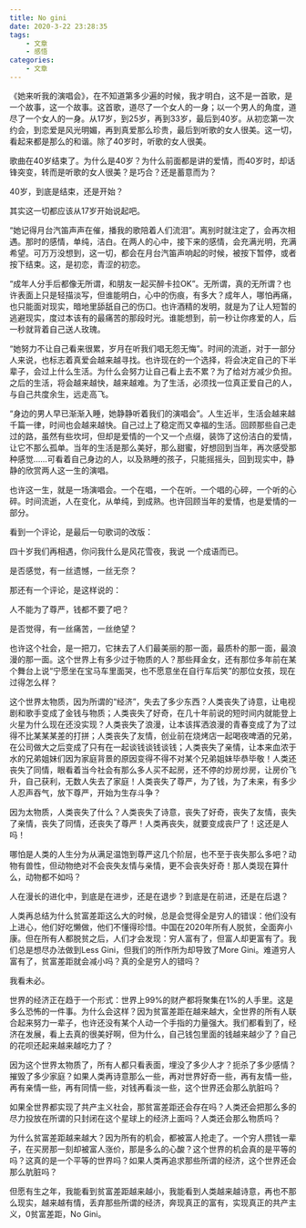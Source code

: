 ```yaml
---
title: No gini
date: 2020-3-22 23:28:35
tags:
	- 文章
	- 感悟
categories:
	- 文章
---
```

《她来听我的演唱会》，在不知道第多少遍的时候，我才明白，这不是一首歌，是一个故事，这一个故事。这首歌，道尽了一个女人的一身；以一个男人的角度，道尽了一个女人的一身。从17岁，到25岁，再到33岁，最后到40岁。从初恋第一次约会，到恋爱是风光明媚，再到真爱那么珍贵，最后到听歌的女人很美。这一切，看起来都是那么的和谐。除了40岁时，听歌的女人很美。

歌曲在40岁结束了。为什么是40岁？为什么前面都是讲的爱情，而40岁时，却话锋突变，转而是听歌的女人很美？是巧合？还是蓄意而为？


<!--more-->


40岁，到底是结束，还是开始？

其实这一切都应该从17岁开始说起吧。

“她记得月台汽笛声声在催，播我的歌陪着人们流泪”。离别时就注定了，会再次相遇。那时的感情，单纯，洁白。在两人的心中，接下来的感情，会充满光明，充满希望。可万万没想到，这一切，都会在月台汽笛声响起的时候，被按下暂停，或者按下结束。这，是初恋，青涩的初恋。

“成年人分手后都像无所谓，和朋友一起买醉卡拉OK”。无所谓，真的无所谓？也许表面上只是轻描淡写，但谁能明白，心中的伤痕，有多大？成年人，哪怕再痛，也只能面对现实，暗地里舔舐自己的伤口。也许酒精的发明，就是为了让人短暂的逃避现实，度过本该有的最痛苦的那段时光。谁能想到，前一秒让你疼爱的人，后一秒就背着自己送人玫瑰。

“她努力不让自己看来很累，岁月在听我们唱无怨无悔”。时间的流逝，对于一部分人来说，也标志着真爱会越来越寻找。也许现在的一个选择，将会决定自己的下半辈子，会过上什么生活。为什么会努力让自己看上去不累？为了给对方减少负担。之后的生活，将会越来越快，越来越难。为了生活，必须找一位真正爱自己的人，与自己共度余生，远走高飞。

“身边的男人早已渐渐入睡，她静静听着我们的演唱会”。人生近半，生活会越来越千篇一律，时间也会越来越快。自己过上了稳定而又幸福的生活。回顾那些自己走过的路，虽然有些坎坷，但却是爱情的一个又一个点缀，装饰了这份洁白的爱情，让它不那么孤单。当年的生活是那么美好，那么甜蜜，好想回到当年，再次感受那种感觉……可看着自己身边的人，以及熟睡的孩子，只能摇摇头，回到现实中，静静的欣赏两人这一生的演唱。

也许这一生，就是一场演唱会。一个在唱，一个在听。一个唱的心碎，一个听的心碎。时间流逝，人在变化，从单纯，到成熟。也许回顾当年的爱情，也是爱情的一部分。

看到一个评论，是最后一句歌词的改版：

四十岁我们再相遇，你问我什么是风花雪夜，我说 一个成语而已。

是否感觉，有一丝遗憾，一丝无奈？

那还有一个评论，是这样说的：

人不能为了尊严，钱都不要了吧？

是否觉得，有一丝痛苦，一丝绝望？

也许这个社会，是一把刀，它抹去了人们最美丽的那一面，最质朴的那一面，最浪漫的那一面。这个世界上有多少过于物质的人？那些拜金女，还有那位多年前在某个舞台上说“宁愿坐在宝马车里面哭，也不愿意坐在自行车后笑”的那位女孩，现在过得怎么样？

这个世界太物质，因为所谓的“经济”，失去了多少东西？人类丧失了诗意，让电视剧和歌手变成了金钱与物质；人类丧失了好奇，在几十年前说的短时间内就能登上火星为什么现在还没实现？人类丧失了浪漫，让本该挥洒浪漫的青春变成了为了过得不比某某某差的打拼；人类丧失了友情，创业前在烧烤店一起喝夜啤酒的兄弟，在公司做大之后变成了只有在一起谈钱谈钱谈钱；人类丧失了亲情，让本来血浓于水的兄弟姐妹们因为家庭背景的原因变得不得不对某个兄弟姐妹毕恭毕敬！人类还丧失了同情，眼看着当今社会有那么多人买不起房，还不停的炒房炒房，让房价飞升，自己获利，无数人失去了家庭！人类丧失了尊严，为了钱，为了未来，有多少人忍声吞气，放下尊严，开始为生存斗争？

因为太物质，人类丧失了什么？人类丧失了诗意，丧失了好奇，丧失了友情，丧失了亲情，丧失了同情，还丧失了尊严！人类再丧失，就要变成丧尸了！这还是人吗！

哪怕是人类的人生分为从满足温饱到尊严这几个阶层，也不至于丧失那么多吧？动物有兽性，但动物绝对不会丧失友情与亲情，更不会丧失好奇！那人类现在算什么，动物都不如吗？

人在漫长的进化中，到底是在进步，还是在退步？到底是在前进，还是在后退？

人类再总结为什么贫富差距这么大的时候，总是会觉得全是穷人的错误：他们没有上进心，他们好吃懒做，他们不懂得珍惜。中国在2020年所有人脱贫，全面奔小康。但在所有人都脱贫之后，人们才会发现：穷人富有了，但富人却更富有了。我们总是想尽办法做到Less Gini，但我们的所作所为却导致了More Gini。难道穷人富有了，贫富差距就会减小吗？真的全是穷人的错吗？

我看未必。

世界的经济正在趋于一个形式：世界上99%的财产都将聚集在1%的人手里。这是多么恐怖的一件事。为什么会这样？因为贫富差距在越来越大，全世界的所有人联合起来努力一辈子，也许还没有某个人动一个手指的力量强大。我们都看到了，经济在发展，看上去真的很美好啊，但为什么，自己钱包里面的钱越来越少了？自己的花呗还起来越来越吃力了？

因为这个世界太物质了，所有人都只看表面，埋没了多少人才？扼杀了多少感情？摧毁了多少家庭？如果人类再诗意那么一些，再对世界好奇一些，再有友情一些，再有亲情一些，再有同情一些，对钱再看淡一些，这个世界还会那么肮脏吗？

如果全世界都实现了共产主义社会，那贫富差距还会存在吗？人类还会把那么多的尽力投放在所谓的只封闭在这个星球上的经济上面吗？人类还会那么物质吗？

为什么贫富差距越来越大？因为所有的机会，都被富人抢走了。一个穷人攒钱一辈子，在买房那一刻却被富人涨价，那是多么的心酸？这个世界的机会真的是平等的吗？这真的是一个平等的世界吗？如果人类再追求那些所谓的经济，这个世界还会那么肮脏吗？

但愿有生之年，我能看到贫富差距越来越小，我能看到人类越来越诗意，再也不那么现实，越来越有情，丢弃那些所谓的经济，奔现真正的富有，实现真正的共产主义，0贫富差距，No Gini。